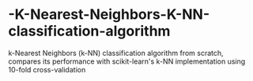 # -K-Nearest-Neighbors-K-NN-classification-algorithm
k-Nearest Neighbors (k-NN) classification algorithm from scratch, compares its performance with scikit-learn's k-NN implementation using 10-fold cross-validation
